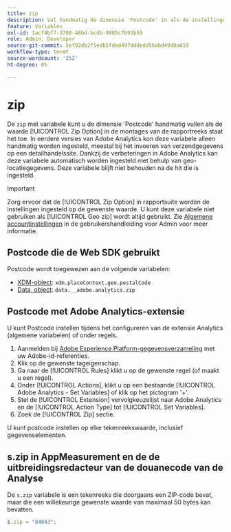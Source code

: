 ```yaml
---
title: zip
description: Vul handmatig de dimensie 'Postcode' in als de instellingen van de rapportsuite dit toestaan.
feature: Variables
exl-id: 1acf4bf7-3788-46bd-bcdb-9885c7b93b59
role: Admin, Developer
source-git-commit: 5ef92db2f5edb5fded497dddedd56abd49d8a019
workflow-type: tm+mt
source-wordcount: '252'
ht-degree: 0%

---
```


# zip

De `zip` met variabele kunt u de dimensie &#39;Postcode&#39; handmatig vullen als de waarde [!UICONTROL Zip Option] in de montages van de rapportreeks staat het toe. In eerdere versies van Adobe Analytics kon deze variabele alleen handmatig worden ingesteld, meestal bij het invoeren van verzendgegevens op een detailhandelssite. Dankzij de verbeteringen in Adobe Analytics kan deze variabele automatisch worden ingesteld met behulp van geo-locatiegegevens. Deze variabele blijft niet behouden na de hit die is ingesteld.

>[!IMPORTANT]
>
>Zorg ervoor dat de [!UICONTROL Zip Option] in rapportsuite worden de instellingen ingesteld op de gewenste waarde. U kunt deze variabele niet gebruiken als [!UICONTROL Geo zip] wordt altijd gebruikt. Zie [Algemene accountinstellingen](/help/admin/admin/c-manage-report-suites/c-edit-report-suites/general/general-acct-settings-admin.md) in de gebruikershandleiding voor Admin voor meer informatie.

## Postcode die de Web SDK gebruikt

Postcode wordt toegewezen aan de volgende variabelen:

* [XDM-object](/help/implement/aep-edge/xdm-var-mapping.md): `xdm.placeContext.geo.postalCode`
* [Data, object](/help/implement/aep-edge/data-var-mapping.md): `data.__adobe.analytics.zip`

## Postcode met Adobe Analytics-extensie

U kunt Postcode instellen tijdens het configureren van de extensie Analytics (algemene variabelen) of onder regels.

1. Aanmelden bij [Adobe Experience Platform-gegevensverzameling](https://experience.adobe.com/data-collection) met uw Adobe-id-referenties.
2. Klik op de gewenste tageigenschap.
3. Ga naar de [!UICONTROL Rules] klikt u op de gewenste regel (of maakt u een regel).
4. Onder [!UICONTROL Actions], klikt u op een bestaande [!UICONTROL Adobe Analytics - Set Variables] of klik op het pictogram &#39;+&#39;.
5. Stel de [!UICONTROL Extension] vervolgkeuzelijst naar Adobe Analytics en de [!UICONTROL Action Type] tot [!UICONTROL Set Variables].
6. Zoek de [!UICONTROL Zip] sectie.

U kunt postcode instellen op elke tekenreekswaarde, inclusief gegevenselementen.

## s.zip in AppMeasurement en de de uitbreidingsredacteur van de douanecode van de Analyse

De `s.zip` variabele is een tekenreeks die doorgaans een ZIP-code bevat, maar die een willekeurige gewenste waarde van maximaal 50 bytes kan bevatten.

```js
s.zip = "84043";
```
